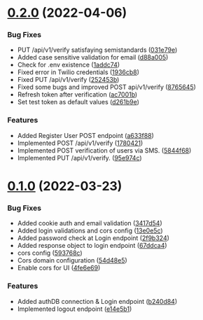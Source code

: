 # [0.2.0](https://github.com/Stacking-Up/auth-service/compare/v0.1.0...v0.2.0) (2022-04-06)


### Bug Fixes

*  PUT /api/v1/verify satisfaying semistandards ([031e79e](https://github.com/Stacking-Up/auth-service/commit/031e79e145f143bae6df7f14dede089b7d1c9c89))
* Added case sensitive validation for email ([d88a005](https://github.com/Stacking-Up/auth-service/commit/d88a00518e7cfd50652f38360ae8f10d5519ae60))
* Check for .env existence ([1addc74](https://github.com/Stacking-Up/auth-service/commit/1addc74202bc9b172dfc6088e96cc1430d877c62))
* Fixed error in Twilio credentials ([1936cb8](https://github.com/Stacking-Up/auth-service/commit/1936cb8fdd471ab5de1ef8e4a16714532165f2fd))
* Fixed PUT /api/v1/verify ([252453b](https://github.com/Stacking-Up/auth-service/commit/252453b64e6ec6f1958e1d16402b982f1d50eace))
* Fixed some bugs and improved POST api/v1/verify ([8765645](https://github.com/Stacking-Up/auth-service/commit/8765645221690a52b8c26fa0ad9a72a9e9729866))
* Refresh token after verification ([ac7001b](https://github.com/Stacking-Up/auth-service/commit/ac7001bc1cbac8c369ece72af102a275e9e643d1))
* Set test token as default values ([d261b9e](https://github.com/Stacking-Up/auth-service/commit/d261b9e65eb3cec88726b229dc6adb5ec3df46d2))


### Features

* Added Register User POST endpoint ([a633f88](https://github.com/Stacking-Up/auth-service/commit/a633f88dac192c832e7923917039ed0b29feeba7))
* Implemented POST /api/v1/verify ([1780421](https://github.com/Stacking-Up/auth-service/commit/1780421a42657cef446ff1be7212d7cc6ea09d5e))
* Implemented POST verification of users via SMS. ([5844f68](https://github.com/Stacking-Up/auth-service/commit/5844f68a4cc920a212639caf328a99d31fc2a05a))
* Implemented PUT /api/v1/verify. ([95e974c](https://github.com/Stacking-Up/auth-service/commit/95e974c99f4ae9c7b6d3a456ade54d94ac16aee5))



# [0.1.0](https://github.com/Stacking-Up/auth-service/compare/b240d84a33a8e77f9ab8b1d2b228f0ea2ad82811...v0.1.0) (2022-03-23)


### Bug Fixes

* Added cookie auth and email validation ([3417d54](https://github.com/Stacking-Up/auth-service/commit/3417d549aeebaf5e5d013e76551a3cd865a07af0))
* Added login validations and cors config ([13e0e5c](https://github.com/Stacking-Up/auth-service/commit/13e0e5c9151792eadc33d29fbfdd81387b655a1f))
* Added password check at Login endpoint ([2f9b324](https://github.com/Stacking-Up/auth-service/commit/2f9b3245c27a19a5f737247ee29473109781a503))
* Added response object to login endpoint ([67ddca4](https://github.com/Stacking-Up/auth-service/commit/67ddca45e81700ba68f468256d2d62706ba3102a))
* cors config ([593768c](https://github.com/Stacking-Up/auth-service/commit/593768c5647e921ebb638551b396e90a2b88a78d))
* Cors domain configuration ([54d48e5](https://github.com/Stacking-Up/auth-service/commit/54d48e59acf59523ee30007e2fd26d13e6cc1721))
* Enable cors for UI ([4fe6e69](https://github.com/Stacking-Up/auth-service/commit/4fe6e693919c39e94234f72f1e4b47a304973a5a))


### Features

* Added authDB connection & Login endpoint ([b240d84](https://github.com/Stacking-Up/auth-service/commit/b240d84a33a8e77f9ab8b1d2b228f0ea2ad82811))
* Implemented logout endpoint ([e14e5b1](https://github.com/Stacking-Up/auth-service/commit/e14e5b1b3ab360db5597715728403375d64888a0))



